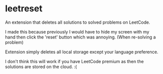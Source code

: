 # leetreset

An extension that deletes all solutions to solved problems on LeetCode.

I made this because previously I would have to hide my screen with my hand then click the 'reset' button which was annoying. (When re-solving a problem)

Extension simply deletes all local storage except your language preference.

I don't think this will work if you have LeetCode premium as then the solutions are stored on the cloud. :(
